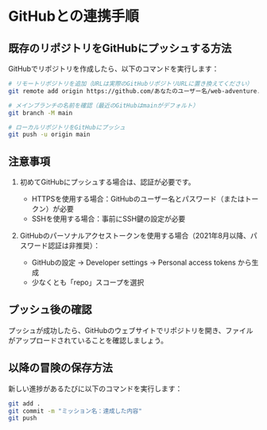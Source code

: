 # GitHubとの連携手順

## 既存のリポジトリをGitHubにプッシュする方法

GitHubでリポジトリを作成したら、以下のコマンドを実行します：

```bash
# リモートリポジトリを追加（URLは実際のGitHubリポジトリURLに置き換えてください）
git remote add origin https://github.com/あなたのユーザー名/web-adventure.git

# メインブランチの名前を確認（最近のGitHubはmainがデフォルト）
git branch -M main

# ローカルリポジトリをGitHubにプッシュ
git push -u origin main
```

## 注意事項

1. 初めてGitHubにプッシュする場合は、認証が必要です。
   - HTTPSを使用する場合：GitHubのユーザー名とパスワード（またはトークン）が必要
   - SSHを使用する場合：事前にSSH鍵の設定が必要

2. GitHubのパーソナルアクセストークンを使用する場合（2021年8月以降、パスワード認証は非推奨）：
   - GitHubの設定 → Developer settings → Personal access tokens から生成
   - 少なくとも「repo」スコープを選択

## プッシュ後の確認

プッシュが成功したら、GitHubのウェブサイトでリポジトリを開き、ファイルがアップロードされていることを確認しましょう。

## 以降の冒険の保存方法

新しい進捗があるたびに以下のコマンドを実行します：

```bash
git add .
git commit -m "ミッション名：達成した内容"
git push
``` 